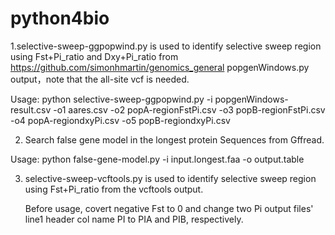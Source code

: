 # python4bio
1.selective-sweep-ggpopwind.py is used to identify selective sweep region using Fst+Pi_ratio and Dxy+Pi_ratio from https://github.com/simonhmartin/genomics_general popgenWindows.py output，note that the all-site vcf is needed.

Usage: python selective-sweep-ggpopwind.py -i popgenWindows-result.csv -o1 aares.csv -o2 popA-regionFstPi.csv -o3 popB-regionFstPi.csv -o4 popA-regiondxyPi.csv -o5 popB-regiondxyPi.csv 

2. Search false gene model in the longest protein Sequences from Gffread.
   
Usage: python false-gene-model.py -i input.longest.faa -o output.table

3. selective-sweep-vcftools.py is used to identify selective sweep region using Fst+Pi_ratio from the vcftools output.
   
   Before usage, covert negative Fst to 0 and change two Pi output files' line1 header col name PI to PIA and PIB, respectively.
